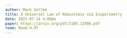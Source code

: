 ```yaml
---
author: Mark Sellke
title: A Universal Law of Robustness via Isoperimetry
date: 2021-07-14 4:00pm
paper: https://arxiv.org/pdf/2105.12806.pdf
room: Room H.07
---
```

